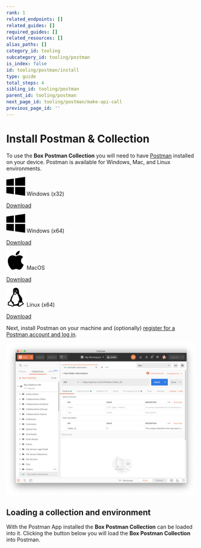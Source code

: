 ```yaml
---
rank: 1
related_endpoints: []
related_guides: []
required_guides: []
related_resources: []
alias_paths: []
category_id: tooling
subcategory_id: tooling/postman
is_index: false
id: tooling/postman/install
type: guide
total_steps: 4
sibling_id: tooling/postman
parent_id: tooling/postman
next_page_id: tooling/postman/make-api-call
previous_page_id: ''
---
```


<!-- alex disable postman-postwoman -->

# Install Postman & Collection

To use the **Box Postman Collection** you will need to have
[Postman][postman] installed on your device.
Postman is available for Windows, Mac, and Linux environments.

<Grid columns='4'>

<Download>

![Windows Logo](./quick-start/windows.png) Windows (x32)

[Download](https://dl.pstmn.io/download/latest/win32)

</Download>

<Download>

![Windows Logo](./quick-start/windows.png) Windows (x64)

[Download](https://dl.pstmn.io/download/latest/win64)

</Download>

<Download>

![MacOS Logo](./quick-start/macos.png) MacOS

[Download](https://dl.pstmn.io/download/latest/macos)

</Download>

<Download>

![Linux Logo](./quick-start/linux.png) Linux (x64)

[Download](https://dl.pstmn.io/download/latest/linux64)

</Download>

</Grid>

Next, install Postman on your machine and (optionally)
[register for a Postman account and log in][register].

<ImageFrame border center>

![The Postman application](./quick-start/postman-example.png)

</ImageFrame>

## Loading a collection and environment

With the Postman App installed the **Box Postman Collection** can be loaded into
it. Clicking the button below you will load the **Box Postman
Collection** into Postman.

<Postman id='87493998b8bbe053a8f9' anonymous >

</Postman>

[register]: https://identity.getpostman.com/signup
[postman]: https://getpostman.com
